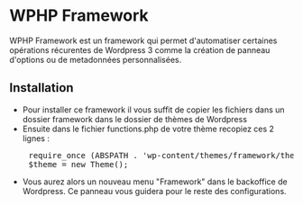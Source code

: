 WPHP Framework
==============

WPHP Framework est un framework qui permet d'automatiser certaines opérations récurentes de Wordpress 3 comme la création de panneau d'options ou de metadonnées personnalisées.

Installation
------------

- Pour installer ce framework il vous suffit de copier les fichiers dans un dossier framework dans le dossier de thèmes de Wordpress
- Ensuite dans le fichier functions.php de votre thème recopiez ces 2 lignes :
<pre>
    require_once (ABSPATH . 'wp-content/themes/framework/theme.php');
    $theme = new Theme();
</pre>
- Vous aurez alors un nouveau menu "Framework" dans le backoffice de Wordpress. Ce panneau vous guidera pour le reste des configurations.
